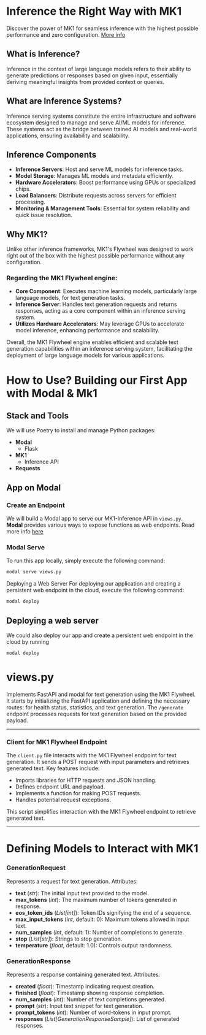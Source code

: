 # Inference the Right Way with MK1

Discover the power of MK1 for seamless inference with the highest possible performance and zero configuration. [More info](https://mk1.ai/blog/flywheel-launch?_gl=1*1r6qzwz*_ga*NDc3OTE1NjY4LjE3MDkyMzUxMzc.*_ga_G1XWZE50S3*MTcwOTQ2ODYyMy40LjEuMTcwOTQ2OTMxOS4wLjAuMA..)

## What is Inference?

Inference in the context of large language models refers to their ability to generate predictions or responses based on given input, essentially deriving meaningful insights from provided context or queries.

## What are Inference Systems?

Inference serving systems constitute the entire infrastructure and software ecosystem designed to manage and serve AI/ML models for inference. These systems act as the bridge between trained AI models and real-world applications, ensuring availability and scalability.

## Inference Components

- **Inference Servers**: Host and serve ML models for inference tasks.
- **Model Storage**: Manages ML models and metadata efficiently.
- **Hardware Accelerators**: Boost performance using GPUs or specialized chips.
- **Load Balancers**: Distribute requests across servers for efficient processing.
- **Monitoring & Management Tools**: Essential for system reliability and quick issue resolution.

## Why MK1?

Unlike other inference frameworks, MK1's Flywheel was designed to work right out of the box with the highest possible performance without any configuration.

### Regarding the MK1 Flywheel engine:

- **Core Component**: Executes machine learning models, particularly large language models, for text generation tasks.
- **Inference Server**: Handles text generation requests and returns responses, acting as a core component within an inference serving system.
- **Utilizes Hardware Accelerators**: May leverage GPUs to accelerate model inference, enhancing performance and scalability.

Overall, the MK1 Flywheel engine enables efficient and scalable text generation capabilities within an inference serving system, facilitating the deployment of large language models for various applications.


# How to Use? Building our First App with Modal & Mk1

## Stack and Tools
We will use Poetry to install and manage Python packages:

- **Modal**
  - Flask
- **MK1**
  - Inference API
- **Requests**

## App on Modal

### Create an Endpoint 
We will build a Modal app to serve our MK1-Inference API in `views.py`. **Modal** provides various ways to expose functions as web endpoints. 
Read more info [here](https://modal.com/docs/guide/webhooks#serving-asgi-and-wsgi-apps)


### Modal Serve

To run this app locally, simply execute the following command:

```bash
modal serve views.py
```

Deploying a Web Server
For deploying our application and creating a persistent web endpoint in the cloud, execute the following command:

```bash
modal deploy
```


## Deploying a web server

We could also deploy our app and create a persistent web endpoint in the cloud by running 

`modal deploy`

# views.py

Implements FastAPI and modal for text generation using the MK1 Flywheel. It starts by initializing the FastAPI application and defining the necessary routes: for health status, statistics, and text generation. The `/generate` endpoint processes requests for text generation based on the provided payload.

---

### Client for MK1 Flywheel Endpoint

The `client.py` file interacts with the MK1 Flywheel endpoint for text generation. It sends a POST request with input parameters and retrieves generated text. Key features include:

- Imports libraries for HTTP requests and JSON handling.
- Defines endpoint URL and payload.
- Implements a function for making POST requests.
- Handles potential request exceptions.

This script simplifies interaction with the MK1 Flywheel endpoint to retrieve generated text.

---

# Defining Models to Interact with MK1 

### GenerationRequest

Represents a request for text generation. Attributes:

- **text** (*str*): The initial input text provided to the model.
- **max_tokens** (*int*): The maximum number of tokens generated in response.
- **eos_token_ids** (*List[int]*): Token IDs signifying the end of a sequence.
- **max_input_tokens** (*int*, default: 0): Maximum tokens allowed in input text.
- **num_samples** (*int*, default: 1): Number of completions to generate.
- **stop** (*List[str]*): Strings to stop generation.
- **temperature** (*float*, default: 1.0): Controls output randomness.

### GenerationResponse

Represents a response containing generated text. Attributes:

- **created** (*float*): Timestamp indicating request creation.
- **finished** (*float*): Timestamp showing response completion.
- **num_samples** (*int*): Number of text completions generated.
- **prompt** (*str*): Input text snippet for text generation.
- **prompt_tokens** (*int*): Number of word-tokens in input prompt.
- **responses** (*List[GenerationResponseSample]*): List of generated responses.
